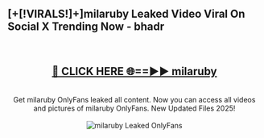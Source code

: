 <h2>[+[!VIRALS!]+]milaruby Leaked Video Viral On Social X Trending Now - bhadr</h2>
<br>
<div align="center">
<h2><a href="https://libra.edu.pl?milaruby" rel="nofollow">🔴 CLICK HERE 🌐==►► milaruby</a></h2>
<br>
Get milaruby OnlyFans leaked all content. Now you can access all videos and pictures of milaruby OnlyFans. New Updated Files 2025!
<br>
<br>
<a href="https://libra.edu.pl?milaruby" rel="nofollow" data-target="animated-image.originalLink"><img src="https://i.ibb.co.com/WyWwxjT/player-gif2.gif" alt="milaruby Leaked OnlyFans" style="max-width: 100%; display: inline-block;" data-target="animated-image.originalImage"></a>
</div>
<br>